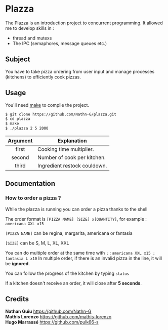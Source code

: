 # Plazza

The Plazza is an introduction project to concurrent programming.
It allowed me to develop skills in  :
- thread and mutexs
- The IPC (semaphores, message queues etc.)


## Subject

You have to take pizza ordering from user input and manage processes (kitchens) to efficiently cook pizzas.

## Usage

You'll need [make](https://www.gnu.org/software/make/) to compile the project.

```sh
$ git clone https://github.com/Nathn-G/plazza.git
$ cd plazza
$ make
$ ./plazza 2 5 2000
```

| Argument   | Explanation                 |
|:----------:|-----------------------------|
| first      | Cooking time multiplier.    |
| second     | Number of cook per kitchen. |
| third      | Ingredient restock couldown.|


## Documentation

### How to order a pizza ?

While the plazza is running you can order a pizza thanks to the shell

The order format is `[PIZZA NAME] [SIZE] x[QUANTITY]`, for example : `americana XXL x15`

`[PIZZA NAME]` can be regina, margarita, americana or fantasia

`[SIZE]` can be S, M, L, XL, XXL

You can do multiple order at the same time with `;` : `americana XXL x15 ; fantasia L x10`
In multiple order, if there is an invalid pizza in the line, it will be **ignored**.

You can follow the progress of the kitchen by typing `status`

If a kitchen doesn't receive an order, it will close after **5 seconds**.

## Credits

**Nathan Guiu**  https://github.com/Nathn-G</br>
**Mathis Lorenzo**  https://github.com/mathis-lorenzo</br>
**Hugo Marrassé**  https://github.com/pulk66-s
